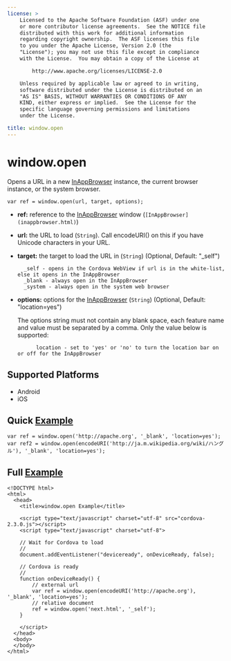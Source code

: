 ```yaml
---
license: >
    Licensed to the Apache Software Foundation (ASF) under one
    or more contributor license agreements.  See the NOTICE file
    distributed with this work for additional information
    regarding copyright ownership.  The ASF licenses this file
    to you under the Apache License, Version 2.0 (the
    "License"); you may not use this file except in compliance
    with the License.  You may obtain a copy of the License at

        http://www.apache.org/licenses/LICENSE-2.0

    Unless required by applicable law or agreed to in writing,
    software distributed under the License is distributed on an
    "AS IS" BASIS, WITHOUT WARRANTIES OR CONDITIONS OF ANY
    KIND, either express or implied.  See the License for the
    specific language governing permissions and limitations
    under the License.

title: window.open
---
```


window.open
===========

Opens a URL in a new [InAppBrowser](inappbrowser.html) instance, the current browser instance, or the system browser.

    var ref = window.open(url, target, options);
    
- __ref:__ reference to the [InAppBrowser](inappbrowser.html) window (`[InAppBrowser](inappbrowser.html)`)
- __url:__ the URL to load (`String`). Call encodeURI() on this if you have Unicode characters in your URL.
- __target:__ the target to load the URL in (`String`) (Optional, Default: "_self")

        _self - opens in the Cordova WebView if url is in the white-list, else it opens in the InAppBrowser 
        _blank - always open in the InAppBrowser 
        _system - always open in the system web browser 
    
    
- __options:__ options for the [InAppBrowser](inappbrowser.html) (`String`) (Optional, Default: "location=yes")
    
    The options string must not contain any blank space, each feature name and value must be separated by a comma. Only the value below is supported:

            location - set to 'yes' or 'no' to turn the location bar on or off for the InAppBrowser
            
Supported Platforms
-------------------

- Android
- iOS

Quick [Example](../storage/storage.opendatabase.html)
-------------

    var ref = window.open('http://apache.org', '_blank', 'location=yes');
    var ref2 = window.open(encodeURI('http://ja.m.wikipedia.org/wiki/ハングル'), '_blank', 'location=yes');

Full [Example](../storage/storage.opendatabase.html)
------------

    <!DOCTYPE html>
    <html>
      <head>
        <title>window.open Example</title>

        <script type="text/javascript" charset="utf-8" src="cordova-2.3.0.js"></script>
        <script type="text/javascript" charset="utf-8">

        // Wait for Cordova to load
        //
        document.addEventListener("deviceready", onDeviceReady, false);

        // Cordova is ready
        //
        function onDeviceReady() {
            // external url
            var ref = window.open(encodeURI('http://apache.org'), '_blank', 'location=yes');
            // relative document
            ref = window.open('next.html', '_self');
        }

        </script>
      </head>
      <body>
      </body>
    </html>

